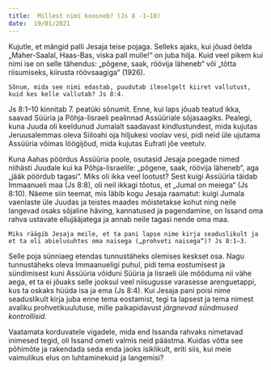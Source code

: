 ```yaml
---
title:  Millest nimi koosneb? (Js 8 -1–10)  
date:  19/01/2021  
---
```


Kujutle, et mängid palli Jesaja teise pojaga. Selleks ajaks, kui jõuad öelda „Maher-Saalal, Haas-Bas, viska pall mulle!“ on juba hilja. Kuid veel pikem kui nimi ise on selle tähendus: „põgene, saak, röövija läheneb“ või „tõtta riisumiseks, kiirusta röövsaagiga“ (1926).

`Sõnum, mida see nimi edastab, puudutab ilmselgelt kiiret vallutust, kuid kes kelle vallutab? Js 8:4.`

Js 8:1–10 kinnitab 7. peatüki sõnumit. Enne, kui laps jõuab teatud ikka, saavad Süüria ja Põhja-Iisraeli pealinnad Assüüriale sõjasaagiks. Pealegi, kuna Juuda oli keeldunud Jumalalt saadavast kindlustundest, mida kujutas Jeruusalemmas oleva Siiloahi oja hiljukesi voolav vesi, pidi neid üle ujutama Assüüria võimas löögijõud, mida kujutas Eufrati jõe veetulv.

Kuna Aahas pöördus Assüüria poole, osutasid Jesaja poegade nimed niihästi Juudale kui ka Põhja-Iisraelile: „põgene, saak, röövija läheneb“, aga „jääk pöördub tagasi“. Miks oli ikka veel lootust? Sest kuigi Assüüria täidab Immaanueli maa (Js 8:8), oli neil ikkagi tõotus, et „Jumal on meiega“ (Js 8:10). Näeme siin teemat, mis läbib kogu Jesaja raamatut: kuigi Jumala vaenlaste üle Juudas ja teistes maades mõistetakse kohut ning neile langevad osaks sõjaline häving, kannatused ja pagendamine, on Issand oma rahva ustavate ellujääjatega ja annab neile tagasi nende oma maa.

`Miks räägib Jesaja meile, et ta pani lapse nime kirja seaduslikult ja et ta oli abielusuhtes oma naisega („prohveti naisega“)? Js 8:1–3.`

Selle poja sünniaeg etendas tunnustäheks olemises keskset osa. Nagu tunnustäheks oleva Immaanueligi puhul, pidi tema eostumisest ja sündimisest kuni Assüüria võiduni Süüria ja Iisraeli üle mööduma nii vähe aega, et ta ei jõuaks selle jooksul veel niisugusse varasesse arenguetappi, kus ta oskaks hüüda isa ja ema (Js 8:4). Kui Jesaja pani poisi nime seaduslikult kirja juba enne tema eostamist, tegi ta lapsest ja tema nimest avaliku prohvetikuulutuse, mille paikapidavust _järgnevad sündmused kontrollisid._

Vaatamata korduvatele vigadele, mida end Issanda rahvaks nimetavad inimesed tegid, oli Issand ometi valmis neid päästma. Kuidas võtta see põhimõte ja rakendada seda enda jaoks isiklikult, eriti siis, kui meie vaimulikus elus on luhtaminekuid ja langemisi?